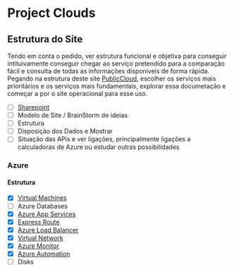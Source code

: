 # Project Clouds

## Estrutura do Site

Tendo em conta o pedido, ver estrutura funcional e objetiva para conseguir intituivamente conseguir chegar ao serviço pretendido para a comparação fácil e consulta de todas as informações disponíveis de forma rápida.
Pegando na estrutura deste site [PublicCloud](https://comparecloud.in/), escolher os serviços mais prioritários e os serviços mais fundamentais, explorar essa documetação e começar a por o site operacional para esse uso.

- [ ] [Sharepoint](https://www.microsoft.com/pt-pt/microsoft-365/sharepoint/collaboration)
- [ ] Modelo de Site / BrainStorm de ideias
- [ ] Estrutura
- [ ] Disposição dos Dados e Mostrar
- [ ] Situação das APis e ver ligações, principalmente ligações a calculadoras de Azure ou estudar outras possibilidades

### Azure

#### Estrutura

- [X] [Virtual Machines](VirtualMachines/VirtualMachines.md)
- [ ] Azure Databases
- [X] [Azure App Services](WebApps/WebApps.md)
- [X] [Express Route](ExpressRoute/ExpressRoute.md)
- [X] [Azure Load Balancer](LoadBalancer/LoadBalancer.md)
- [X] [Virtual Network](VirtualNets/VNet.md)
- [X] [Azure Monitor](AzureMonitor/AzureMonitor.md)
- [X] [Azure Automation](Automation/Automation.md)
- [ ] Disks
